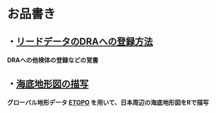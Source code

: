 # お品書き
## ・[リードデータのDRAへの登録方法](https://github.com/akihirao/how2cook/tree/main/how2submit_DRA)
#### DRAへの他検体の登録などの覚書

## ・[海底地形図の描写](https://github.com/akihirao/how2cook/blob/main/how2draw_ETOPO/Plot.Sea_around_JPN.md)
#### グローバル地形データ [ETOPO](https://www.ngdc.noaa.gov/mgg/global/global.html) を用いて、日本周辺の海底地形図をRで描写
